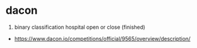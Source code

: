 # dacon
1. binary classification hospital open or close (finished)
- https://www.dacon.io/competitions/official/9565/overview/description/